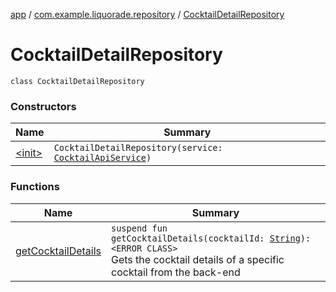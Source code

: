 [app](../../index.md) / [com.example.liquorade.repository](../index.md) / [CocktailDetailRepository](./index.md)

# CocktailDetailRepository

`class CocktailDetailRepository`

### Constructors

| Name | Summary |
|---|---|
| [&lt;init&gt;](-init-.md) | `CocktailDetailRepository(service: `[`CocktailApiService`](../../com.example.liquorade.network/-cocktail-api-service/index.md)`)` |

### Functions

| Name | Summary |
|---|---|
| [getCocktailDetails](get-cocktail-details.md) | `suspend fun getCocktailDetails(cocktailId: `[`String`](https://kotlinlang.org/api/latest/jvm/stdlib/kotlin/-string/index.html)`): <ERROR CLASS>`<br>Gets the cocktail details of a specific cocktail from the back-end |
